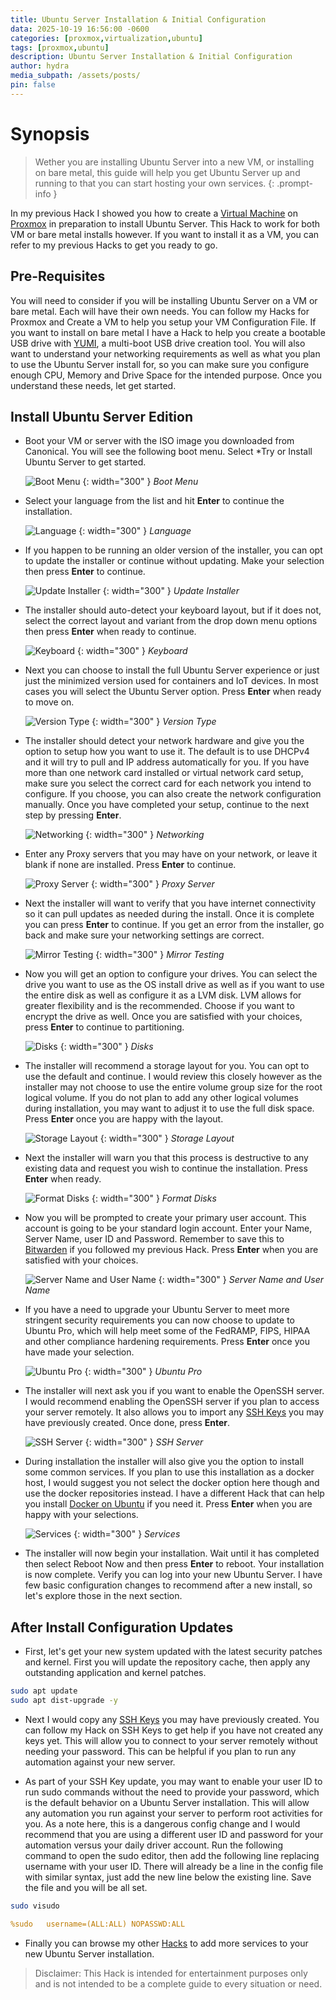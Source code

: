 ```yaml
---
title: Ubuntu Server Installation & Initial Configuration
data: 2025-10-19 16:56:00 -0600
categories: [proxmox,virtualization,ubuntu]
tags: [proxmox,ubuntu]
description: Ubuntu Server Installation & Initial Configuration
author: hydra
media_subpath: /assets/posts/
pin: false
---
```

# Synopsis
>Wether you are installing Ubuntu Server into a new VM, or installing on bare metal, this guide will help you get Ubuntu Server up and running to that you can start hosting your own services.
{: .prompt-info }

In my previous Hack I showed you how to create a [Virtual Machine](https://hydrahacksdocs.github.io/posts/Virtual_Machine/) on [Proxmox](https://hydrahacksdocs.github.io/posts/Proxmox/) in preparation to install Ubuntu Server. This Hack to work for both VM or bare metal installs however. If you want to install it as a VM, you can refer to my previous Hacks to get you ready to go.

## Pre-Requisites
You will need to consider if you will be installing Ubuntu Server on a VM or bare metal. Each will have their own needs. You can follow my Hacks for Proxmox and Create a VM to help you setup your VM Configuration File. If you want to install on bare metal I have a Hack to help you create a bootable USB drive with [YUMI](https://hydrahacksdocs.github.io/posts/Yumi/), a multi-boot USB drive creation tool.
You will also want to understand your networking requirements as well as what you plan to use the Ubuntu Server install for, so you can make sure you configure enough CPU, Memory and Drive Space for the intended purpose. Once you understand these needs, let get started.

## Install Ubuntu Server Edition
- Boot your VM or server with the ISO image you downloaded from Canonical. You will see the following boot menu. Select *Try or Install Ubuntu Server to get started.

    ![Boot Menu](/assets/posts/2025-10-19/10-ubuntu-boot.png) {: width="300" }
    _Boot Menu_

- Select your language from the list and hit **Enter** to continue the installation.

    ![Language](/assets/posts/2025-10-19/11-ubuntu-language.png) {: width="300" }
    _Language_

- If you happen to be running an older version of the installer, you can opt to update the installer or continue without updating. Make your selection then press **Enter** to continue.

    ![Update Installer](/assets/posts/2025-10-19/12-ubuntu-installer.png) {: width="300" }
    _Update Installer_

- The installer should auto-detect your keyboard layout, but if it does not, select the correct layout and variant from the drop down menu options then press **Enter** when ready to continue.

    ![Keyboard](/assets/posts/2025-10-19/13-ubuntu-keyboard.png) {: width="300" }
    _Keyboard_

- Next you can choose to install the full Ubuntu Server experience or just just the minimized version used for containers and IoT devices. In most cases you will select the Ubuntu Server option. Press **Enter** when ready to move on.

    ![Version Type](/assets/posts/2025-10-19/14-ubuntu-type.png) {: width="300" }
    _Version Type_

- The installer should detect your network hardware and give you the option to setup how you want to use it. The default is to use DHCPv4 and it will try to pull and IP address automatically for you. If you have more than one network card installed or virtual network card setup, make sure you select the correct card for each network you intend to configure. If you choose, you can also create the network configuration manually. Once you have completed your setup, continue to the next step by pressing **Enter**.

    ![Networking](/assets/posts/2025-10-19/15-ubuntu-network.png) {: width="300" }
    _Networking_

- Enter any Proxy servers that you may have on your network, or leave it blank if none are installed. Press **Enter** to continue.

    ![Proxy Server](/assets/posts/2025-10-19/16-ubuntu-proxy.png) {: width="300" }
    _Proxy Server_

- Next the installer will want to verify that you have internet connectivity so it can pull updates as needed during the install. Once it is complete you can press **Enter** to continue. If you get an error from the installer, go back and make sure your networking settings are correct.

    ![Mirror Testing](/assets/posts/2025-10-19/17-ubuntu-mirrors.png) {: width="300" }
    _Mirror Testing_

- Now you will get an option to configure your drives. You can select the drive you want to use as the OS install drive as well as if you want to use the entire disk as well as configure it as a LVM disk. LVM allows for greater flexibility and is the recommended. Choose if you want to encrypt the drive as well. Once you are satisfied with your choices, press **Enter** to continue to partitioning.

    ![Disks](/assets/posts/2025-10-19/18-ubuntu-disks.png) {: width="300" }
    _Disks_

- The installer will recommend a storage layout for you. You can opt to use the default and continue. I would review this closely however as the installer may not choose to use the entire volume group size for the root logical volume. If you do not plan to add any other logical volumes during installation, you may want to adjust it to use the full disk space. Press **Enter** once you are happy with the layout.

    ![Storage Layout](/assets/posts/2025-10-19/19-ubuntu-partitions.png) {: width="300" }
    _Storage Layout_

- Next the installer will warn you that this process is destructive to any existing data and request you wish to continue  the installation. Press **Enter** when ready.

    ![Format Disks](/assets/posts/2025-10-19/20-ubuntu-format.png) {: width="300" }
    _Format Disks_

- Now you will be prompted to create your primary user account. This account is going to be your standard login account. Enter your Name, Server Name, user ID and Password. Remember to save this to [Bitwarden](https://hydrahacksdocs.github.io/posts/Bitwarden/) if you followed my previous Hack. Press **Enter** when you are satisfied with your choices.

    ![Server Name and User Name](/assets/posts/2025-10-19/21-ubuntu-user.png) {: width="300" }
    _Server Name and User Name_

- If you have a need to upgrade your Ubuntu Server to meet more stringent security requirements you can now choose to update to Ubuntu Pro, which will help meet some of the FedRAMP, FIPS, HIPAA and other compliance hardening requirements. Press **Enter** once you have made your selection.

    ![Ubuntu Pro](/assets/posts/2025-10-19/22-ubuntu-pro.png) {: width="300" }
    _Ubuntu Pro_

- The installer will next ask you if you want to enable the OpenSSH server. I would recommend enabling the OpenSSH server if you plan to access your server remotely. It also allows you to import any [SSH Keys](https://hydrahacksdocs.github.io/posts/Ssh/) you may have previously created. Once done, press **Enter**.


    ![SSH Server](/assets/posts/2025-10-19/23-ubuntu-ssh.png) {: width="300" }
    _SSH Server_

- During installation the installer will also give you the option to install some common services. If you plan to use this installation as a docker host, I would suggest you not select the docker option here though and use the docker repositories instead. I have a different Hack that can help you install [Docker on Ubuntu](https://hydrahacksdocs.github.io/posts/Docker_Ubuntu/) if you need it. Press **Enter** when you are happy with your selections.

    ![Services](/assets/posts/2025-10-19/24-ubuntu-servers.png) {: width="300" }
    _Services_

- The installer will now begin your installation. Wait until it has completed then select Reboot Now and then press **Enter** to reboot. Your installation is now complete. Verify you can log into your new Ubuntu Server. I have few basic configuration changes to recommend after a new install, so let's explore those in the next section.

## After Install Configuration Updates
- First, let's get your new system updated with the latest security patches and kernel. First you will update the repository cache, then apply any outstanding application and kernel patches.

```bash
sudo apt update
sudo apt dist-upgrade -y
```

- Next I would copy any [SSH Keys](https://hydrahacksdocs.github.io/posts/Ssh/) you may have previously created. You can follow my Hack on SSH Keys to get help if you have not created any keys yet. This will allow you to connect to your server remotely without needing your password. This can be helpful if you plan to run any automation against your new server.

- As part of your SSH Key update, you may want to enable your user ID to run sudo commands without the need to provide your password, which is the default behavior on a Ubuntu Server installation. This will allow any automation you run against your server to perform root activities for you. As a note here, this is a dangerous config change and I would recommend that you are using a different user ID and password for your automation versus your daily driver account. Run the following command to open the sudo editor, then add the following line replacing username with your user ID. There will already be a line in the config file with similar syntax, just add the new line below the existing line. Save the file and you will be all set.

```bash
sudo visudo
```

```yaml
%sudo   username=(ALL:ALL) NOPASSWD:ALL
```

- Finally you can browse my other [Hacks](https://hydrahacksdocs.github.io/) to add more services to your new Ubuntu Server installation.


>Disclaimer: This Hack is intended for entertainment purposes only and is not intended to be a complete guide to every situation or need.
